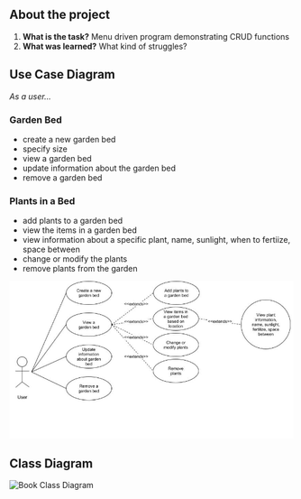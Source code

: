 ## About the project

1. **What is the task?** Menu driven program demonstrating CRUD functions
2. **What was learned?** What kind of struggles?


## Use Case Diagram
*As a user...*

### Garden Bed
- create a new garden bed
- specify size
- view a garden bed
- update information about the garden bed
- remove a garden bed

### Plants in a Bed
- add plants to a garden bed
- view the items in a garden bed
- view information about a specific plant, name, sunlight, when to fertiize, space between
- change or modify the plants
- remove plants from the garden

![Use Case Diagram](images/UseCaseDiagram-Gardinr.jpg)

## Class Diagram

 ![Book Class Diagram](https://docs.google.com/drawings/d/1bTVeNn1Igvcs6YdGmi1ubW7BEm9oH4ddHaqmxgRgE84/edit?usp=sharing)
